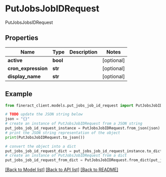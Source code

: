 # PutJobsJobIDRequest

PutJobsJobsIDRequest

## Properties

Name | Type | Description | Notes
------------ | ------------- | ------------- | -------------
**active** | **bool** |  | [optional] 
**cron_expression** | **str** |  | [optional] 
**display_name** | **str** |  | [optional] 

## Example

```python
from fineract_client.models.put_jobs_job_id_request import PutJobsJobIDRequest

# TODO update the JSON string below
json = "{}"
# create an instance of PutJobsJobIDRequest from a JSON string
put_jobs_job_id_request_instance = PutJobsJobIDRequest.from_json(json)
# print the JSON string representation of the object
print(PutJobsJobIDRequest.to_json())

# convert the object into a dict
put_jobs_job_id_request_dict = put_jobs_job_id_request_instance.to_dict()
# create an instance of PutJobsJobIDRequest from a dict
put_jobs_job_id_request_from_dict = PutJobsJobIDRequest.from_dict(put_jobs_job_id_request_dict)
```
[[Back to Model list]](../README.md#documentation-for-models) [[Back to API list]](../README.md#documentation-for-api-endpoints) [[Back to README]](../README.md)


